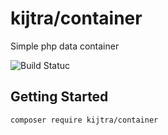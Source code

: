 # kijtra/container
Simple php data container

![Build Statuc](https://travis-ci.org/kijtra/container.svg?branch=master)

## Getting Started

```bash
composer require kijtra/container
```
